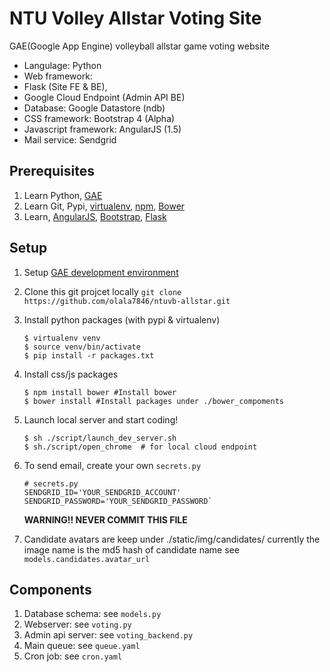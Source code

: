 # NTU Volley Allstar Voting Site
GAE(Google App Engine) volleyball allstar game voting website

* Langulage: Python
* Web framework:
 * Flask (Site FE & BE),
 * Google Cloud Endpoint (Admin API BE)
* Database: Google Datastore (ndb)
* CSS framework: Bootstrap 4 (Alpha)
* Javascript framework: AngularJS (1.5)
* Mail service: Sendgrid

## Prerequisites
1. Learn Python, [GAE][GAE]
2. Learn Git, Pypi, [virtualenv][virtualenv], [npm][npm], [Bower][Bower]
3. Learn, [AngularJS][AngularJS], [Bootstrap][Bootstrap], [Flask][Flask]

## Setup
1. Setup [GAE development environment][GAE_PYTHON]
2. Clone this git projcet locally `git clone https://github.com/olala7846/ntuvb-allstar.git`
3. Install python packages (with pypi & virtualenv)

	```
	$ virtualenv venv
	$ source venv/bin/activate
	$ pip install -r packages.txt
	```
4. Install css/js packages

	```
	$ npm install bower #Install bower
	$ bower install #Install packages under ./bower_compoments
	```
5. Launch local server and start coding!

	```
	$ sh ./script/launch_dev_server.sh
	$ sh./script/open_chrome  # for local cloud endpoint
	```
6. To send email, create your own `secrets.py`

	```
	# secrets.py
	SENDGRID_ID='YOUR_SENDGRID_ACCOUNT'
	SENDGRID_PASSWORD='YOUR_SENDGRID_PASSWORD`
	```
	**WARNING!! NEVER COMMIT THIS FILE**

7. Candidate avatars are keep under ./static/img/candidates/
  currently the image name is the md5 hash of candidate name
  see `models.candidates.avatar_url`

## Components
1. Database schema: see `models.py`
2. Webserver: see `voting.py`
3. Admin api server: see `voting_backend.py`
4. Main queue: see `queue.yaml`
5. Cron job: see `cron.yaml`


[GAE]: https://cloud.google.com/appengine/docs
[virtualenv]: http://docs.python-guide.org/en/latest/dev/virtualenvs/
[npm]: https://www.npmjs.com/
[Flask]: http://flask.pocoo.org/
[GAE_PYTHON]: https://cloud.google.com/appengine/docs/python/
[Bower]: http://bower.io/
[Bootstrap]: http://getbootstrap.com/
[AngularJS]: https://angularjs.org/
